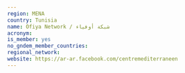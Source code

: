 ```yaml
---
region: MENA
country: Tunisia
name: Ofiya Network / شبكة أوفياء
acronym: 
is_member: yes
no_gndem_member_countries: 
regional_network: 
website: https://ar-ar.facebook.com/centremediterraneen
---
```

